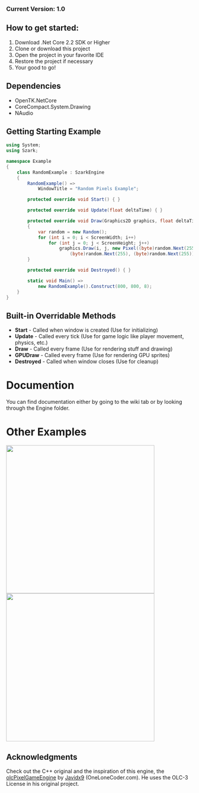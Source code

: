 ### Current Version: 1.0

## How to get started:
1. Download .Net Core 2.2 SDK or Higher
2. Clone or download this project
3. Open the project in your favorite IDE
4. Restore the project if necessary
5. Your good to go!

## Dependencies
* OpenTK.NetCore
* CoreCompact.System.Drawing
* NAudio

## Getting Starting Example
```c#
using System;
using Szark;

namespace Example
{
    class RandomExample : SzarkEngine
    {
        RandomExample() =>
            WindowTitle = "Random Pixels Example";

        protected override void Start() { }

        protected override void Update(float deltaTime) { }

        protected override void Draw(Graphics2D graphics, float deltaTime)
        {
            var random = new Random();
            for (int i = 0; i < ScreenWidth; i++)
                for (int j = 0; j < ScreenHeight; j++)
                    graphics.Draw(i, j, new Pixel((byte)random.Next(255),
                        (byte)random.Next(255), (byte)random.Next(255)));
        }

        protected override void Destroyed() { }

        static void Main() => 
            new RandomExample().Construct(800, 800, 8);
    }
}
```
## Built-in Overridable Methods
  * **Start** - Called when window is created (Use for initializing)
  * **Update** - Called every tick (Use for game logic like player movement, physics, etc.)
  * **Draw** - Called every frame (Use for rendering stuff and drawing)
  * **GPUDraw** - Called every frame (Use for rendering GPU sprites)
  * **Destroyed** - Called when window closes (Use for cleanup)
  
# Documention
You can find documentation either by going to the wiki tab or
by looking through the Engine folder.

# Other Examples
<img src="https://i.imgur.com/SPTGHfe.gif" width="400"><img src="https://i.imgur.com/sgPtLmT.gif" width="400">

## Acknowledgments

Check out the C++ original and the inspiration of this engine, the [olcPixelGameEngine](https://github.com/OneLoneCoder/olcPixelGameEngine) by [Javidx9](https://www.youtube.com/channel/UC-yuWVUplUJZvieEligKBkA) (OneLoneCoder.com). 
He uses the OLC-3 License in his original project.

